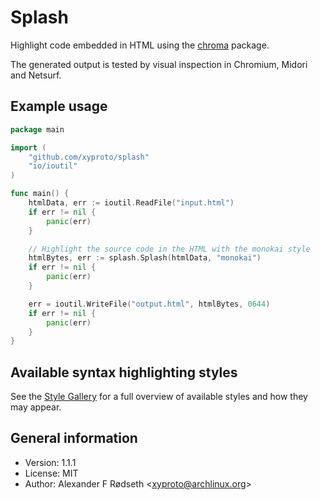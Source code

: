 # Splash

Highlight code embedded in HTML using the [chroma](https://github.com/alecthomas/chroma) package.

The generated output is tested by visual inspection in Chromium, Midori and Netsurf.

## Example usage

```go
package main

import (
	"github.com/xyproto/splash"
	"io/ioutil"
)

func main() {
	htmlData, err := ioutil.ReadFile("input.html")
	if err != nil {
		panic(err)
	}

	// Highlight the source code in the HTML with the monokai style
	htmlBytes, err := splash.Splash(htmlData, "monokai")
	if err != nil {
		panic(err)
	}

	err = ioutil.WriteFile("output.html", htmlBytes, 0644)
	if err != nil {
		panic(err)
	}
}
```

## Available syntax highlighting styles

See the [Style Gallery](https://xyproto.github.io/splash/docs/) for a full overview of available styles and how they may appear.

## General information

* Version: 1.1.1
* License: MIT
* Author: Alexander F Rødseth &lt;xyproto@archlinux.org&gt;
